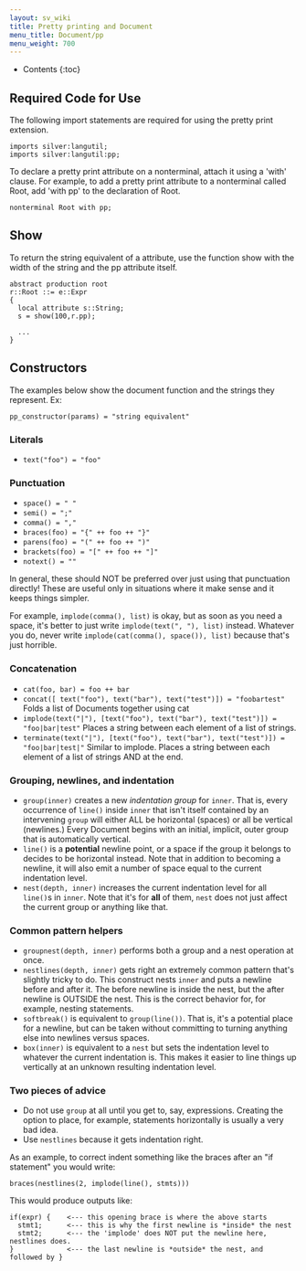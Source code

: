 ```yaml
---
layout: sv_wiki
title: Pretty printing and Document
menu_title: Document/pp
menu_weight: 700
---
```


* Contents
{:toc}

## Required Code for Use
The following import statements are required for using the pretty print extension.

```
imports silver:langutil;
imports silver:langutil:pp;
```

To declare a pretty print attribute on a nonterminal, attach it using a 'with' clause. For example, to add a pretty print attribute to a nonterminal called Root, add 'with pp' to the declaration of Root.

```
nonterminal Root with pp;
```

## Show
To return the string equivalent of a attribute, use the function show with the width of the string and the pp attribute itself.

```
abstract production root
r::Root ::= e::Expr
{
  local attribute s::String;
  s = show(100,r.pp);

  ...
}
```

## Constructors
The examples below show the document function and the strings they represent.
Ex:
```
pp_constructor(params) = "string equivalent"
```


### Literals
  * ` text("foo") = "foo" `

### Punctuation
  * ` space() = " " `
  * ` semi() = ";" `
  * ` comma() = "," `
  * ` braces(foo) = "{" ++ foo ++ "}" `
  * ` parens(foo) = "(" ++ foo ++ ")" `
  * ` brackets(foo) = "[" ++ foo ++ "]" `
  * ` notext() = "" `

In general, these should NOT be preferred over just using that punctuation directly! These are useful only in situations where it make sense and it keeps things simpler.

For example, `implode(comma(), list)` is okay, but as soon as you need a space, it's better to just write `implode(text(", "), list)` instead. Whatever you do, never write `implode(cat(comma(), space()), list)` because that's just horrible.

### Concatenation
  * ` cat(foo, bar) = foo ++ bar `
  * ` concat([ text("foo"), text("bar"), text("test")]) = "foobartest" ` Folds a list of Documents together using cat
  * ` implode(text("|"), [text("foo"), text("bar"), text("test")]) = "foo|bar|test" ` Places a string between each element of a list of strings.
  * ` terminate(text("|"), [text("foo"), text("bar"), text("test")]) = "foo|bar|test|" ` Similar to implode. Places a string between each element of a list of strings AND at the end.

### Grouping, newlines, and indentation
  * `group(inner)` creates a new _indentation group_ for `inner`. That is, every occurrence of `line()` inside `inner` that isn't itself contained by an intervening `group` will either ALL be horizontal (spaces) or all be vertical (newlines.) Every Document begins with an initial, implicit, outer group that is automatically vertical.
  * `line()` is a **potential** newline point, or a space if the group it belongs to decides to be horizontal instead. Note that in addition to becoming a newline, it will also emit a number of space equal to the current indentation level.
  * `nest(depth, inner)` increases the current indentation level for all `line()`s in `inner`. Note that it's for **all** of them, `nest` does not just affect the current group or anything like that.

### Common pattern helpers
  * `groupnest(depth, inner)` performs both a group and a nest operation at once.
  * `nestlines(depth, inner)` gets right an extremely common pattern that's slightly tricky to do. This construct nests `inner` and puts a newline before and after it. The before newline is inside the nest, but the after newline is OUTSIDE the nest. This is the correct behavior for, for example, nesting statements.
  * `softbreak()` is equivalent to `group(line())`. That is, it's a potential place for a newline, but can be taken without committing to turning anything else into newlines versus spaces.
  * `box(inner)` is equivalent to a `nest` but sets the indentation level to whatever the current indentation is. This makes it easier to line things up vertically at an unknown resulting indentation level.

### Two pieces of advice

  * Do not use `group` at all until you get to, say, expressions. Creating the option to place, for example, statements horizontally is usually a very bad idea.
  * Use `nestlines` because it gets indentation right.

As an example, to correct indent something like the braces after an "if statement" you would write:

```
braces(nestlines(2, implode(line(), stmts)))
```


This would produce outputs like:

```
if(expr) {    <--- this opening brace is where the above starts
  stmt1;      <--- this is why the first newline is *inside* the nest
  stmt2;      <--- the 'implode' does NOT put the newline here, nestlines does.
}             <--- the last newline is *outside* the nest, and followed by }
```

